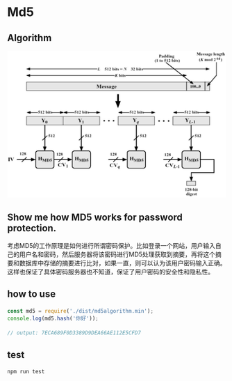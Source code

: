 # Md5

## Algorithm

![md5](./docs/md5.jpg)

## Show me how MD5 works for password protection.

考虑MD5的工作原理是如何进行所谓密码保护。比如登录一个网站，用户输入自己的用户名和密码，然后服务器将该密码进行MD5处理获取到摘要，再将这个摘要和数据库中存储的摘要进行比对，如果一直，则可以认为该用户密码输入正确。这样也保证了具体密码服务器也不知道，保证了用户密码的安全性和隐私性。

## how to use

```javascript
const md5 = require('./dist/md5algorithm.min');
console.log(md5.hash('你好'));

// output: 7ECA689F0D3389D9DEA66AE112E5CFD7
```

## test

```bash
npm run test
```